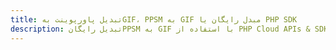 ---title: تبدیل پاورپوینت بهGIF، PPSM به GIF مبدل رایگان یا PHP SDKdescription: تبدیل رایگانPPSM به GIF با استفاده از PHP Cloud APIs & SDK. همچنین اسناد Microsoft PowerPoint را در Cloud ایجاد، ویرایش و رندر کنید.---